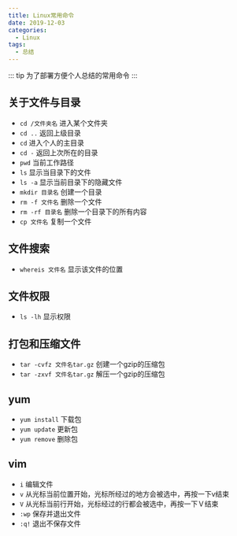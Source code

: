 ```yaml
---
title: Linux常用命令
date: 2019-12-03
categories:
  - Linux
tags:
  - 总结
---
```


::: tip
为了部署方便个人总结的常用命令
:::

<!-- more -->

## 关于文件与目录

- ```cd /文件夹名``` 进入某个文件夹
- ```cd ..``` 返回上级目录
- ```cd``` 进入个人的主目录
- ```cd -```  返回上次所在的目录
- ```pwd``` 当前工作路径
- ```ls``` 显示当目录下的文件
- ```ls -a``` 显示当前目录下的隐藏文件
- ```mkdir 目录名``` 创建一个目录
- ```rm -f 文件名``` 删除一个文件
- ```rm -rf 目录名``` 删除一个目录下的所有内容
- ```cp 文件名``` 复制一个文件

## 文件搜索

- ```whereis 文件名``` 显示该文件的位置

## 文件权限

- ```ls -lh``` 显示权限

## 打包和压缩文件

- ```tar -cvfz 文件名tar.gz``` 创建一个gzip的压缩包
- ```tar -zxvf 文件名tar.gz``` 解压一个gzip的压缩包

## yum

- ```yum install``` 下载包
- ```yum update```  更新包
- ```yum remove``` 删除包

## vim

- ```i``` 编辑文件
- ```v``` 从光标当前位置开始，光标所经过的地方会被选中，再按一下v结束
- ```V``` 从光标当前行开始，光标经过的行都会被选中，再按一下Ｖ结束
- ```:wp``` 保存并退出文件
- ```:q!``` 退出不保存文件
